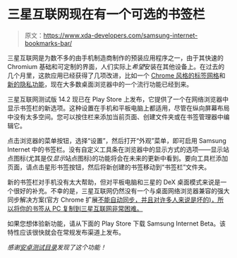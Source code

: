 # 三星互联网现在有一个可选的书签栏

> 原文：<https://www.xda-developers.com/samsung-internet-bookmarks-bar/>

三星互联网是为数不多的由手机制造商制作的预装应用程序之一，由于其快速的 Chromium 基础和可定制的界面，人们实际上*希望*安装在其他设备上。在过去的几个月里，这款应用已经获得了几项改进，比如一个 [Chrome 风格的标签网格](https://www.xda-developers.com/samsung-internet-beta-tab-grid/)和[新的隐私功能](https://www.xda-developers.com/samsung-internet-13-0-secret-mode-privacy-features/)，现在大多数桌面浏览器中的一个流行功能已经到来。

三星互联网测试版 14.2 现已在 Play Store 上发布，它提供了一个在网络浏览器中显示书签栏的新选项。这种设置在手机和平板电脑上都适用，尽管在纵向屏幕布局中没有太多空间。您可以按住栏来添加当前页面、创建文件夹或在书签管理器中编辑它。

点击浏览器的菜单按钮，选择“设置”，然后打开“外观”菜单，即可启用 Samsung Internet 中的书签栏。没有自定义工具条在浏览器中的显示方式的选项——显示站点图标(尤其是仅*显示*站点图标)的功能将会在未来的更新中看到。要向工具栏添加页面，请点击星形书签按钮，然后将新创建的书签移动到“书签栏”文件夹。

新的书签栏对手机没有太大帮助，但对平板电脑和三星的 DeX 桌面模式来说是一个很好的补充。不幸的是，三星互联网仍然没有一个与桌面网络浏览器兼容的强大同步解决方案(官方 Chrome 扩展[不能自动同步，并且对许多人来说是坏的)，所以将你的书签从 PC 复制到三星互联网非常困难。](https://chrome.google.com/webstore/detail/samsung-internet/epejdmjgfibjaffbmojllapapjejipkh)

如果您想体验新功能，请从下面的 Play Store 下载 Samsung Internet Beta。该特性应该很快就会在常规发布渠道上发布。

*感谢[安卓测试目录](https://t.me/betatestingcatalog/2324)发现了这个功能！*